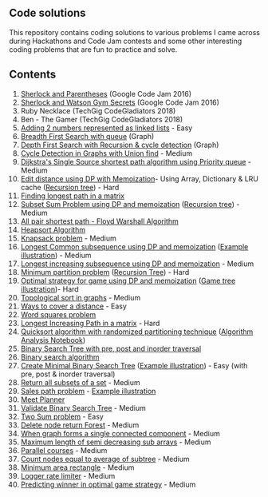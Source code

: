 ## Code solutions

This repository contains coding solutions to various problems I came across during Hackathons and Code Jam contests and some other interesting coding problems that are fun to practice and solve.

## Contents

1. [Sherlock and Parentheses](https://code.google.com/codejam/contest/5254487/dashboard#s=p0) (Google Code Jam 2016)
2. [Sherlock and Watson Gym Secrets](https://code.google.com/codejam/contest/5254487/dashboard#s=p1) (Google Code Jam 2016)
3. Ruby Necklace (TechGig CodeGladiators 2018)
4. Ben - The Gamer (TechGig CodeGladiators 2018)
5. [Adding 2 numbers represented as linked lists](add_two_numbers_linked_list.py) - Easy
6. [Breadth First Search with queue](breadth_first_search.py) (Graph)
7. [Depth First Search with Recursion & cycle detection](depth_first_search.py) (Graph)
8. [Cycle Detection in Graphs with Union find](detect_cycle_with_union_find.py) - Medium
9. [Dijkstra's Single Source shortest path algorithm using Priority queue](dijkstras_shortest_path_algorithm.py) - Medium
10. [Edit distance using DP with Memoization](edit_distance.py)- Using Array, Dictionary & LRU cache ([Recursion tree](edit_distance_recursion_tree.png)) - Hard
11. [Finding longest path in a matrix](find_longest_path_in_matrix.py)
12. [Subset Sum Problem using DP and memoization](find_subset_adding_up_to_given_sum.py) ([Recursion tree](subset_sum_problem.png)) - Medium
13. [All pair shortest path - Floyd Warshall Algorithm](floyd_warshall_algorithm.py)
14. [Heapsort Algorithm](heapsort_algo.py)
15. [Knapsack problem](knapsack_problem.py) - Medium
16. [Longest Common subsequence using DP and memoization](longest_common_subsequence.py) ([Example illustration](LCS_example.png)) - Medium
17. [Longest increasing subsequence using DP and memoization](longest_increasing_subsequence.py) - Medium
18. [Minimum partition problem](minimum_partition_problem.py) ([Recursion Tree](min_partition_prob.png)) - Hard
19. [Optimal strategy for game using DP and memoization](optimal_strategy_for_a_game.py) ([Game tree illustration](Optimal_strategy_game_tree.png))- Hard
20. [Topological sort in graphs](topological_sort.py) - Medium
21. [Ways to cover a distance](ways_to_cover_a_distance.py) - Easy
22. [Word squares problem](word_squares_problem.py)
23. [Longest Increasing Path in a matrix](longest_increasing_path_in_matrix.py) - Hard
24. [Quicksort algorithm with randomized partitioning technique](quicksort.py) ([Algorithm Analysis Notebook](quicksort_algorithm_analysis.ipynb))
25. [Binary Search Tree with pre, post and inorder traversal](binary_search_tree.py)
26. [Binary search algorithm](binary_search.py)
27. [Create Minimal Binary Search Tree](create_minimal_BST.py) ([Example illustration](Minimum_BST.png)) - Easy (with pre, post & inorder traversal)
28. [Return all subsets of a set](find_all_subsets.py) - Medium
29. [Sales path problem](sales_path.py) - [Example illustration](sales_path_problem_example.png)
30. [Meet Planner](meet_planner.py)
31. [Validate Binary Search Tree](validate_binary_search_tree.py) - Medium
32. [Two Sum problem](two_sum.py) - Easy
33. [Delete node return Forest](delete_node_return_forest.py) - Medium
34. [When graph forms a single connected component](when_graph_forms_single_connected_component.py) - Medium
35. [Maximum length of semi decreasing sub arrays](max_length_semi_decreasing_subarray.py) - Medium
36. [Parallel courses](parallel_courses.py) - Medium
37. [Count nodes equal to average of subtree](count_nodes_equal_avg_subtree.py) - Medium
38. [Minimum area rectangle](minimum_area_rectangle.py) - Medium
39. [Logger rate limiter](logger_rate_limiter.py) - Medium
40. [Predicting winner in optimal game strategy](predict_winner_in_optimal_game_strategy.py) - Medium
